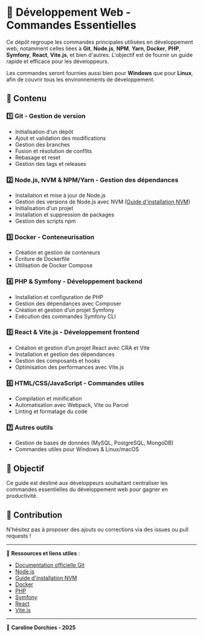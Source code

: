 # 📌 Développement Web - Commandes Essentielles

Ce dépôt regroupe les commandes principales utilisées en développement web, notamment celles liées à **Git**, **Node.js**, **NPM**, **Yarn**, **Docker**, **PHP**, **Symfony**, **React**, **Vite.js**, et bien d'autres. L'objectif est de fournir un guide rapide et efficace pour les développeurs. 

Les commandes seront fournies aussi bien pour **Windows** que pour **Linux**, afin de couvrir tous les environnements de développement.

## 📖 Contenu

### 1️⃣ Git - Gestion de version
- Initialisation d'un dépôt
- Ajout et validation des modifications
- Gestion des branches
- Fusion et résolution de conflits
- Rebasage et reset
- Gestion des tags et releases

### 2️⃣ Node.js, NVM & NPM/Yarn - Gestion des dépendances
- Installation et mise à jour de Node.js
- Gestion des versions de Node.js avec NVM ([Guide d'installation NVM](https://www.freecodecamp.org/news/node-version-manager-nvm-install-guide/))
- Initialisation d'un projet
- Installation et suppression de packages
- Gestion des scripts npm

### 3️⃣ Docker - Conteneurisation
- Création et gestion de conteneurs
- Écriture de Dockerfile
- Utilisation de Docker Compose

### 4️⃣ PHP & Symfony - Développement backend
- Installation et configuration de PHP
- Gestion des dépendances avec Composer
- Création et gestion d’un projet Symfony
- Exécution des commandes Symfony CLI

### 5️⃣ React & Vite.js - Développement frontend
- Création et gestion d’un projet React avec CRA et Vite
- Installation et gestion des dépendances
- Gestion des composants et hooks
- Optimisation des performances avec Vite.js

### 6️⃣ HTML/CSS/JavaScript - Commandes utiles
- Compilation et minification
- Automatisation avec Webpack, Vite ou Parcel
- Linting et formatage du code

### 7️⃣ Autres outils
- Gestion de bases de données (MySQL, PostgreSQL, MongoDB)
- Commandes utiles pour Windows & Linux/macOS

## 🎯 Objectif
Ce guide est destiné aux développeurs souhaitant centraliser les commandes essentielles du développement web pour gagner en productivité.

## 🚀 Contribution
N'hésitez pas à proposer des ajouts ou corrections via des issues ou pull requests !

---

📌 **Ressources et liens utiles** :
- [Documentation officielle Git](https://git-scm.com/doc)
- [Node.js](https://nodejs.org/en/docs/)
- [Guide d'installation NVM](https://www.freecodecamp.org/news/node-version-manager-nvm-install-guide/)
- [Docker](https://docs.docker.com/)
- [PHP](https://www.php.net/docs.php)
- [Symfony](https://symfony.com/doc/current/index.html)
- [React](https://react.dev/)
- [Vite.js](https://vitejs.dev/)

---

📝 **Caroline Dorchies - 2025**
